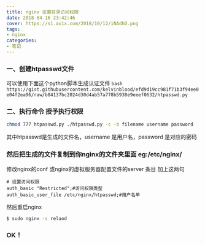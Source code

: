 ```yaml
---
title: nginx 设置目录访问权限
date: 2018-04-16 23:42:46
cover: https://s1.ax1x.com/2018/10/12/iNAdhD.png
tags:
- nginx
categories:
- 笔记
---
```

### 一、创建htpasswd文件

可以使用下面这个python脚本生成认证文件
`bash
https://gist.githubusercontent.com/kelvinblood/efd9d19cc981f71b3f94ee0e04f2ea96/raw/b84137bc2024d30d4ab57a778b5938e9eeef0632/htpasswd.py
`

### 二、执行命令 授予执行权限

``` bash
chmod 777 htpasswd.py ./htpasswd.py -c -b filename username password
```

其中htpasswd是生成的文件名，username 是用户名，password 是对应的密码

### 然后把生成的文件复制到你nginx的文件夹里面 eg:/etc/nginx/

修改nginx的conf 或nginx的虚拟服务器配置文件的server 条目 加上这两句

```
# 设置访问权限
auth_basic "Restricted";#访问权限类型
auth_basic_user_file /etc/nginx/htpasswd;#用户名单
```

然后重启nginx

``` bash
$ sudo nginx -s relaod
```

### OK！

